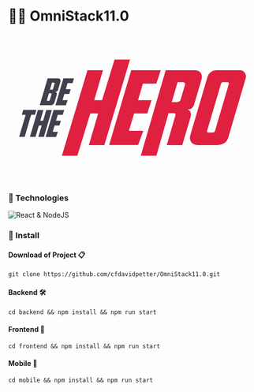 # 👨‍🎓 OmniStack11.0

<p align="center">
  <img width="460" height="300" src="data:image/svg+xml;base64,PHN2ZyB3aWR0aD0iMjUwIiBoZWlnaHQ9IjEwNiIgdmlld0JveD0iMCAwIDI1MCAxMDYiIGZpbGw9%0D%0AIm5vbmUiIHhtbG5zPSJodHRwOi8vd3d3LnczLm9yZy8yMDAwL3N2ZyI+CjxwYXRoIGQ9Ik05My45%0D%0AMyA5NC4yOTg3SDc2Ljg2NjhMODcuMTE4NSA1OS40MDEzSDc4LjQ0OTNMNjQuMjA3MSAxMDZINDcu%0D%0AMTQzOUw3NS4zNTMyIDExLjYzMjVIOTIuNDE2M0w4Mi43ODM5IDQ0Ljc0MDNIOTEuNDUzMUwxMDUu%0D%0AMTQ1IDBIMTIyLjIwOEw5My45MyA5NC4yOTg3WiIgZmlsbD0iI0UwMjA0MSIvPgo8cGF0aCBkPSJN%0D%0AMTIzLjU4NCAxMS42MzI1SDE1Ni4xMjhMMTUxLjI0MyAyNi41SDEzNi40NUwxMzEuMDg0IDQ0LjY3%0D%0AMTRIMTQ1Ljk0NUwxNDEuMjY3IDU5LjMzMjVIMTI2Ljc0OUwxMjEuMDM4IDc4LjUzNjRIMTM2Ljg2%0D%0AM0wxMzEuMTUyIDk0LjIyOTlIOTkuMjI3OEwxMjMuNTg0IDExLjYzMjVaIiBmaWxsPSIjRTAyMDQx%0D%0AIi8+CjxwYXRoIGQ9Ik0xNTEuMzEyIDEwNkgxMzQuMTExTDE2MS41NjMgMTEuNjMyNUgxOTIuOEMx%0D%0AOTYuNTE1IDExLjYzMjUgMTk4Ljk5MiAxMi42NjQ5IDIwMC4yOTkgMTQuNzk4N0MyMDEuNjA3IDE2%0D%0ALjkzMjUgMjAxLjgxMyAxOS4zNDE2IDIwMC45ODggMjIuMDk0OEwxOTIuNzMxIDUwLjE3NzlDMTky%0D%0ALjMxOCA1MS40MTY5IDE5MS41NjEgNTIuNTE4MiAxOTAuMzkyIDUzLjU1MDdDMTg5LjIyMiA1NC41%0D%0AODMxIDE4Ny41NzEgNTUuMDY0OSAxODUuNDM4IDU1LjA2NDlDMTg2Ljc0NSA1NS4yNzE0IDE4Ny44%0D%0ANDYgNTYuMDk3NCAxODguNzQxIDU3LjU0MjlDMTg5LjYzNSA1OC45ODgzIDE4OS42MzUgNjEuMTkw%0D%0AOSAxODguNzQxIDY0LjE1MDdMMTc5Ljg2NSA5NC4yOTg3SDE2Mi43MzNMMTcyLjIyOCA2MS44Nzky%0D%0AQzE3Mi40MzQgNjEuMTkwOSAxNzIuNTAzIDYwLjU3MTQgMTcyLjI5NyA1OS45NTJDMTcyLjA5IDU5%0D%0ALjMzMjUgMTcxLjQ3MSA1OS4wNTcxIDE3MC40MzkgNTkuMDU3MUgxNjQuNzI4TDE1MS4zMTIgMTA2%0D%0AWk0xNzQuMTU0IDQ2Ljg3NEMxNzQuOTggNDYuODc0IDE3NS43MzcgNDYuNjY3NSAxNzYuNDk0IDQ2%0D%0ALjI1NDZDMTc3LjE4MiA0NS44NDE2IDE3Ny43MzIgNDUuMDE1NiAxNzguMTQ1IDQzLjcwNzhMMTgy%0D%0ALjY4NiAyOC4zNTg0QzE4My4zNzQgMjYuMDg3IDE4Mi40NzkgMjQuOTE2OSAxODAuMDcxIDI0Ljkx%0D%0ANjlIMTc0LjcwNUwxNjguMjM3IDQ2Ljg3NEgxNzQuMTU0WiIgZmlsbD0iI0UwMjA0MSIvPgo8cGF0%0D%0AaCBkPSJNMjQyLjk1NyAxMS42MzI1QzI0NS42NDEgMTEuNjMyNSAyNDcuNTY3IDEyLjU5NjEgMjQ4%0D%0ALjgwNiAxNC41MjM0QzI1MC4wNDQgMTYuNDUwNyAyNTAuMzE5IDE4LjY1MzMgMjQ5LjYzMSAyMS4w%0D%0ANjIzTDIzMC42NDIgODUuNTU3MkMyMjkuNjEgODguOTk4NyAyMjcuODIxIDkxLjI3MDEgMjI1LjM0%0D%0ANCA5Mi41MDkxQzIyMi44NjcgOTMuNzQ4MSAyMjAuMTg0IDk0LjI5ODcgMjE3LjM2MyA5NC4yOTg3%0D%0ASDE5Ni45OTdDMTk1LjU1MiA5NC4yOTg3IDE5NC4yNDUgOTQuMDIzNCAxOTMuMDA2IDkzLjU0MTZD%0D%0AMTkxLjc2OCA5My4wNTk4IDE5MC44MDUgOTIuMzAyNiAxODkuOTc5IDkxLjMzOUMxODkuMTUzIDkw%0D%0ALjM3NTMgMTg4LjY3MiA4OS4xMzY0IDE4OC4zOTcgODcuNzU5OEMxODguMTIxIDg2LjM4MzEgMTg4%0D%0ALjI1OSA4NC44IDE4OC44MDkgODMuMDEwNEwyMDcuNDU1IDE5LjY4NTdDMjA4LjA3NCAxNy4yNzY2%0D%0AIDIwOS4zMTMgMTUuMjgwNSAyMTEuMTcgMTMuODM1MUMyMTMuMDI4IDEyLjM4OTYgMjE1LjM2NyAx%0D%0AMS42MzI1IDIxOC4xODggMTEuNjMyNUgyNDIuOTU3Wk0yMjUuMDY5IDI0LjkxNjlDMjI0LjI0MyAy%0D%0ANC45MTY5IDIyMy42MjQgMjUuMTIzNCAyMjMuMjggMjUuNDY3NUMyMjIuODY3IDI1Ljg4MDUgMjIy%0D%0ALjY2MSAyNi4zNjIzIDIyMi40NTQgMjYuOTEzTDIwNy4yNDkgNzguMzk4N0MyMDYuODM2IDc5Ljc3%0D%0ANTMgMjA3LjM4NiA4MC40NjM3IDIwOC44MzEgODAuNDYzN0gyMTMuMjM1QzIxNC42NzkgODAuNDYz%0D%0ANyAyMTUuNTc0IDc5Ljc3NTMgMjE1Ljk4NyA3OC4zOTg3TDIzMS4xMjMgMjYuOTgxOEMyMzEuNDY3%0D%0AIDI1LjUzNjQgMjMwLjkxNyAyNC44NDgxIDIyOS40MDMgMjQuODQ4MUgyMjUuMDY5VjI0LjkxNjla%0D%0AIiBmaWxsPSIjRTAyMDQxIi8+CjxwYXRoIGQ9Ik0zMS40NDMgMjAuNjQ5NEg0Mi41MjAzQzQzLjk2%0D%0ANTIgMjAuNjQ5NCA0NC44NTk2IDIxLjA2MjQgNDUuMjcyNCAyMS44MTk1QzQ1LjY4NTMgMjIuNTc2%0D%0ANiA0NS43NTQxIDIzLjQ3MTQgNDUuNDc4OCAyNC41NzI3TDQyLjg2NDMgMzMuNTIwOEM0Mi43MjY3%0D%0AIDM0LjA3MTQgNDIuMzgyNyAzNC41NTMzIDQxLjgzMjMgMzQuOTY2M0M0MS4yODE5IDM1LjQ0ODEg%0D%0ANDAuNDU2MiAzNS41ODU3IDM5LjQyNDIgMzUuNTg1N0MzOS45NzQ2IDM1LjU4NTcgNDAuMzg3NCAz%0D%0ANS43MjM0IDQwLjY2MjYgMzUuOTI5OUM0MS4wMDY3IDM2LjEzNjQgNDEuMjEzMSAzNi40MTE3IDQx%0D%0ALjM1MDcgMzYuNzU1OUM0MS40ODgzIDM3LjEgNDEuNTU3MSAzNy40NDQyIDQxLjU1NzEgMzcuODU3%0D%0AMkM0MS41NTcxIDM4LjI3MDEgNDEuNDg4MyAzOC42ODMxIDQxLjQxOTUgMzkuMDI3M0wzOC45NDI2%0D%0AIDQ3LjIxODJDMzguNjY3MyA0OC4xODE4IDM4LjExNjkgNDguOTM5IDM3LjQyODkgNDkuNDg5NkMz%0D%0ANi43NDA5IDUwLjA0MDMgMzUuNjQgNTAuMzE1NiAzNC4zMzI4IDUwLjMxNTZIMjIuNzA1TDMxLjQ0%0D%0AMyAyMC42NDk0Wk0zMi41NDM5IDQ1LjQyODZDMzIuODE5MSA0NS40Mjg2IDMzLjA5NDMgNDUuMzU5%0D%0AOCAzMy4zMDA3IDQ1LjI5MDlDMzMuNTA3MSA0NS4xNTMzIDMzLjcxMzUgNDQuODc3OSAzMy44NTEx%0D%0AIDQ0LjQ2NUwzNS42NCAzOC40NzY2QzM1Ljc3NzYgMzguMDYzNyAzNS43Nzc2IDM3Ljc4ODMgMzUu%0D%0ANjQgMzcuNTEzQzM1LjUwMjQgMzcuMjM3NyAzNS4yMjcyIDM3LjE2ODggMzQuODE0NCAzNy4xNjg4%0D%0ASDMyLjg4NzlMMzAuNDExIDQ1LjQ5NzRIMzIuNTQzOVY0NS40Mjg2Wk0zNS45MTUyIDMzLjE3NjZD%0D%0AMzYuMzI4IDMzLjE3NjYgMzYuNjcyMSAzMy4xMDc4IDM2Ljg3ODUgMzIuOTcwMUMzNy4wODQ5IDMy%0D%0ALjgzMjUgMzcuMjkxMyAzMi41NTcyIDM3LjQyODkgMzIuMDc1M0wzOS4wMTE0IDI2LjcwNjVDMzku%0D%0AMTQ5IDI2LjI5MzUgMzkuMTQ5IDI2LjAxODIgMzkuMDgwMiAyNS44MTE3QzM4Ljk0MjYgMjUuNjA1%0D%0AMiAzOC42NjczIDI1LjQ2NzUgMzguMjU0NSAyNS40Njc1SDM2LjI1OTJMMzMuOTg4NyAzMy4xNzY2%0D%0ASDM1LjkxNTJaIiBmaWxsPSIjNDE0MTREIi8+CjxwYXRoIGQ9Ik00OC43ODEyIDIwLjY0OTRINjAu%0D%0ANDc3N0w1OC44OTUyIDI2LjAxODJINTMuMzkxTDUxLjQ2NDUgMzIuNTU3Mkg1Ni44MzExTDU1LjI0%0D%0AODcgMzcuODU3Mkg0OS44ODJMNDcuODE3OSA0NC43NDAzSDUzLjUyODZMNTEuNDY0NSA1MC4zODQ0%0D%0ASDQwLjA0MzJMNDguNzgxMiAyMC42NDk0WiIgZmlsbD0iIzQxNDE0RCIvPgo8cGF0aCBkPSJNMTgu%0D%0AOTg5NyA1NS41NDY4TDE3LjQwNzIgNjAuOTE1NkgxMy4yMTAyTDYuMTIzNDcgODUuMjEzSDBMNy4y%0D%0AMjQzMiA2MC44NDY4SDIuOTU4NTNMNC41NDEgNTUuNDc3OUgxOC45ODk3VjU1LjU0NjhaIiBmaWxs%0D%0APSIjNDE0MTREIi8+CjxwYXRoIGQ9Ik0yNy4zMTQ5IDg1LjIxM0gyMS4xOTE1TDI0LjgzOCA3Mi42%0D%0AODU4SDIxLjc0MTlMMTguMDI2NSA4NS4yMTNIMTEuOTAzTDIwLjY0MSA1NS41NDY4SDI2Ljc2NDVM%0D%0AMjMuMzI0NCA2Ny40NTQ2SDI2LjQyMDVMMjkuOTI5NSA1NS41NDY4SDM2LjA1MjlMMjcuMzE0OSA4%0D%0ANS4yMTNaIiBmaWxsPSIjNDE0MTREIi8+CjxwYXRoIGQ9Ik0zNy45Nzk0IDU1LjU0NjhINDkuNjc1%0D%0AOUw0OC4wOTM0IDYwLjkxNTZINDIuNTg5Mkw0MC42NjI3IDY3LjQ1NDZINDYuMDI5M0w0NC40NDY5%0D%0AIDcyLjc1NDZIMzkuMDgwMkwzNy4wMTYxIDc5LjYzNzdINDIuNzI2OEw0MC42NjI3IDg1LjI4MTlI%0D%0AMjkuMjQxNEwzNy45Nzk0IDU1LjU0NjhaIiBmaWxsPSIjNDE0MTREIi8+Cjwvc3ZnPgo=">
</p>



### 📌 Technologies

![React & NodeJS](https://cdn.filestackcontent.com/9UlIPoSATP6iLvQJgHiF "React & NodeJS")

### 📌 Install

#### Download of Project 📋
    git clone https://github.com/cfdavidpetter/OmniStack11.0.git
#### Backend 🛠
    cd backend && npm install && npm run start
#### Frontend 💎
    cd frontend && npm install && npm run start
#### Mobile 📱
    cd mobile && npm install && npm run start
